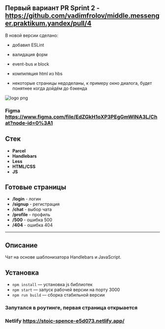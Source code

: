 ## Первый вариант PR Sprint 2 - https://github.com/vadimfrolov/middle.messenger.praktikum.yandex/pull/4

В новой версии сделано:

- добавил ESLint
- валидация форм
- event-bus и block
- компиляция html из hbs

- некоторые страницы недоделаны, к примеру окно диалога, будет понятнее когда дойдём до бэкенда



![logo png](https://i.pinimg.com/originals/e8/f0/51/e8f051eb8fa84555ae94f95b979df508.gif)
### Figma https://www.figma.com/file/EdZGkH1oXP3PEgGmWlNA3L/Chat?node-id=0%3A1

## Стек
* **Parcel**
* **Handlebars**
* **Less**
* **HTML/CSS**
* **JS**

## Готовые страницы
* **/login** - логин
* **/signup** - регистрация
* **/chat** - выбор чата
* **/profile** - профиль
* **/500** - ошибка 500
* **/404** - ошибка 404

---
## Описание

Чат на основе шаблонизатора Handlebars и JavaScript.
## Установка

- `npm install` — установка js библиотек
- `npm start` — запуск рабочей версии на порту 3000
- `npm run build` — сборка стабильной версии

###  Запутался в роутинге, первая страница открыается
### Netlify https://stoic-spence-e5d073.netlify.app/
